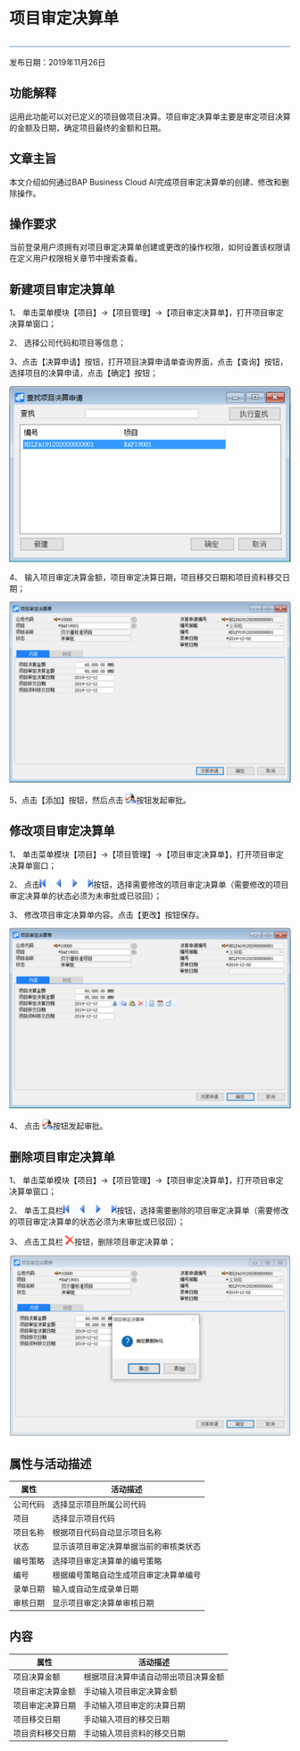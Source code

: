 # 项目审定决算单

![](工具栏图片/标题.png)

发布日期：2019年11月26日

## 功能解释

运用此功能可以对已定义的项目做项目决算。项目审定决算单主要是审定项目决算的金额及日期，确定项目最终的金额和日期。

## 文章主旨

本文介绍如何通过BAP Business Cloud AI完成项目审定决算单的创建、修改和删除操作。

## 操作要求

当前登录用户须拥有对项目审定决算单创建或更改的操作权限，如何设置该权限请在定义用户权限相关章节中搜索查看。

## 新建项目审定决算单

1、 单击菜单模块【项目】->【项目管理】->【项目审定决算单】，打开项目审定决算单窗口；

2、 选择公司代码和项目等信息；

3、点击【决算申请】按钮，打开项目决算申请单查询界面，点击【查询】按钮，选择项目的决算申请，点击【确定】按钮；

![](项目管理图片/项目审定决算单1.png)

4、 输入项目审定决算金额，项目审定决算日期，项目移交日期和项目资料移交日期；

![](项目管理图片/项目审定决算单2.png)

5、点击【添加】按钮，然后点击![](工具栏图片/审批.png)按钮发起审批。

## 修改项目审定决算单

1、 单击菜单模块【项目】->【项目管理】->【项目审定决算单】，打开项目审定决算单窗口；

2、 点击![](工具栏图片/浏览单据.png)按钮，选择需要修改的项目审定决算单（需要修改的项目审定决算单的状态必须为未审批或已驳回）；

3、 修改项目审定决算单内容。点击【更改】按钮保存。

![](项目管理图片/项目审定决算单3.png)

4、 点击![](工具栏图片/审批.png)按钮发起审批。

## 删除项目审定决算单

1、 单击菜单模块【项目】->【项目管理】->【项目审定决算单】，打开项目审定决算单窗口；

2、 单击工具栏![](工具栏图片/浏览单据.png)按钮，选择需要删除的项目审定决算单（需要修改的项目审定决算单的状态必须为未审批或已驳回）；

3、 点击工具栏![](工具栏图片/删除.png)按钮，删除项目审定决算单；

![](项目管理图片/项目审定决算单4.png)

## 属性与活动描述

| **属性** | **活动描述**                           |
| -------- | -------------------------------------- |
| 公司代码 | 选择显示项目所属公司代码               |
| 项目     | 选择显示项目代码                       |
| 项目名称 | 根据项目代码自动显示项目名称           |
| 状态     | 显示该项目审定决算单据当前的审核类状态 |
| 编号策略 | 选择项目审定决算单的编号策略           |
| 编号     | 根据编号策略自动生成项目审定决算单编号 |
| 录单日期 | 输入或自动生成录单日期                 |
| 审核日期 | 显示项目审定决算单审核日期             |

## 内容

| **属性**         | **活动描述**                         |
| ---------------- | ------------------------------------ |
| 项目决算金额     | 根据项目决算申请自动带出项目决算金额 |
| 项目审定决算金额 | 手动输入项目审定决算金额             |
| 项目审定决算日期 | 手动输入项目审定的决算日期           |
| 项目移交日期     | 手动输入项目的移交日期               |
| 项目资料移交日期 | 手动输入项目资料的移交日期           |


